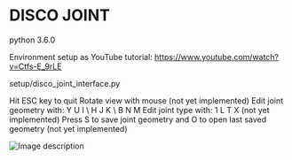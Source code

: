 # DISCO JOINT

python 3.6.0

Environment setup as YouTube tutorial: https://www.youtube.com/watch?v=Ctfs-E_9rLE

setup/disco_joint_interface.py

Hit ESC key to quit
Rotate view with mouse (not yet implemented)
Edit joint geometry with: Y U I \ H J K \ B N M
Edit joint type with: 1 L T X (not yet implemented)
Press S to save joint geometry and O to open last saved geometry (not yet implemented)

![Image description](link-to-image)

